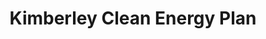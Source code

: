 ---
layout: project
title: Kimberley Clean Energy Plan
name_for_thumbnail: Kimberley Clean<br>Energy Plan
client: The Kimberley
thumbnail_image: /uploads/site-image-kimberley-clean-energy-plan.jpg
header_image: /uploads/site-image-kimberley-clean-energy-plan.jpg
platforms: [NationBuilder, Bootstrap 4]
year: 2018
roles: Frontend & backend development
web:
  launch_url: https://www.kimberleycleanenergy.org/
  images:
    - /uploads/site-web-kimberley-clean-energy-plan.png
type: Campaign Website
category: Coded for Code Nation Australia
tags: [Campaign Platform, Theme Dark]
type_slug: project
order: 23
---